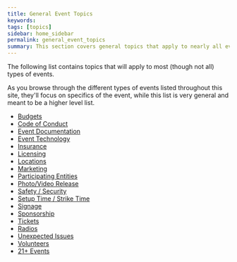 ```yaml
---
title: General Event Topics
keywords: 
tags: [topics]
sidebar: home_sidebar
permalink: general_event_topics
summary: This section covers general topics that apply to nearly all events.
---
```


The following list contains topics that will apply to most (though not all) types of events.

As you browse through the different types of events listed throughout this site, they'll focus on specifics of the event, while this list is very general and meant to be a higher level list.

* [Budgets](general/budgets)
* [Code of Conduct](general/code_of_conduct)
* [Event Documentation](general/event_documentation)
* [Event Technology](general/event_technology)
* [Insurance](general/insurance)
* [Licensing](general/licensing_agreements)
* [Locations](general/locations)
* [Marketing](general/marketing)
* [Participating Entities](general/participating_entities)
* [Photo/Video Release](general/photo_video_release)
* [Safety / Security](general/safety_security)
* [Setup Time / Strike Time](general/setup_strike_time)
* [Signage](general/signage)
* [Sponsorship](general/sponsorships)
* [Tickets](general/tickets)
* [Radios](general/radios)
* [Unexpected Issues](general/unexpected_issues)
* [Volunteers](general/volunteers)
* [21+ Events](general/21_plus_events)
